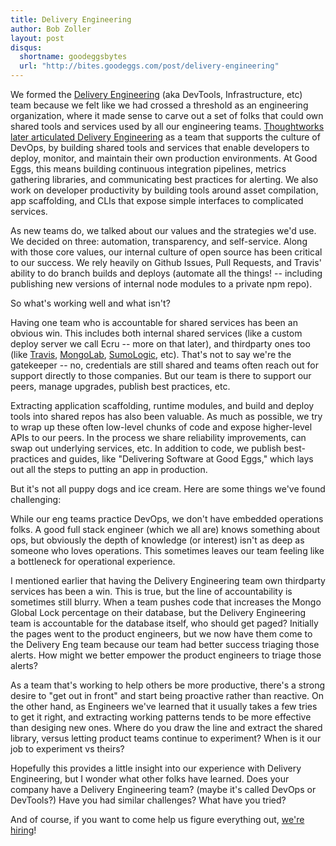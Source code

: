 ```yaml
---
title: Delivery Engineering
author: Bob Zoller
layout: post
disqus:
  shortname: goodeggsbytes
  url: "http://bites.goodeggs.com/post/delivery-engineering"
---
```


We formed the [Delivery Engineering][thoughtworks-deleng] (aka DevTools, Infrastructure, etc) team because we felt like we had crossed a threshold as an engineering organization, where it made sense to carve out a set of folks that could own shared tools and services used by all our engineering teams.  [Thoughtworks later articulated Delivery Engineering][thoughtworks-deleng] as a team that supports the culture of DevOps, by building shared tools and services that enable developers to deploy, monitor, and maintain their own production environments.  At Good Eggs, this means building continuous integration pipelines, metrics gathering libraries, and communicating best practices for alerting.  We also work on developer productivity by building tools around asset compilation, app scaffolding, and CLIs that expose simple interfaces to complicated services.

As new teams do, we talked about our values and the strategies we'd use.  We decided on three: automation, transparency, and self-service.  Along with those core values, our internal culture of open source has been critical to our success.  We rely heavily on Github Issues, Pull Requests, and Travis' ability to do branch builds and deploys (automate all the things! -- including publishing new versions of internal node modules to a private npm repo).

So what's working well and what isn't?

<!-- more -->

Having one team who is accountable for shared services has been an obvious win.  This includes both internal shared services (like a custom deploy server we call Ecru -- more on that later), and thirdparty ones too (like [Travis][travis], [MongoLab][mongolab], [SumoLogic][sumologic], etc).  That's not to say we're the gatekeeper -- no, credentials are still shared and teams often reach out for support directly to those companies.  But our team is there to support our peers, manage upgrades, publish best practices, etc.

Extracting application scaffolding, runtime modules, and build and deploy tools into shared repos has also been valuable.  As much as possible, we try to wrap up these often low-level chunks of code and expose higher-level APIs to our peers.  In the process we share reliability improvements, can swap out underlying services, etc.  In addition to code, we publish best-practices and guides, like "Delivering Software at Good Eggs," which lays out all the steps to putting an app in production.

But it's not all puppy dogs and ice cream.  Here are some things we've found challenging:

While our eng teams practice DevOps, we don't have embedded operations folks.  A good full stack engineer (which we all are) knows something about ops, but obviously the depth of knowledge (or interest) isn't as deep as someone who loves operations.  This sometimes leaves our team feeling like a bottleneck for operational experience.

I mentioned earlier that having the Delivery Engineering team own thirdparty services has been a win.  This is true, but the line of accountability is sometimes still blurry.  When a team pushes code that increases the Mongo Global Lock percentage on their database, but the Delivery Engineering team is accountable for the database itself, who should get paged?  Initially the pages went to the product engineers, but we now have them come to the Delivery Eng team because our team had better success triaging those alerts.  How might we better empower the product engineers to triage those alerts?

As a team that's working to help others be more productive, there's a strong desire to "get out in front" and start being proactive rather than reactive.  On the other hand, as Engineers we've learned that it usually takes a few tries to get it right, and extracting working patterns tends to be more effective than desiging new ones.  Where do you draw the line and extract the shared library, versus letting product teams continue to experiment?  When is it our job to experiment vs theirs?

Hopefully this provides a little insight into our experience with Delivery Engineering, but I wonder what other folks have learned.  Does your company have a Delivery Engineering team?  (maybe it's called DevOps or DevTools?)  Have you had similar challenges?  What have you tried?

And of course, if you want to come help us figure everything out, [we're hiring][hiring]!


[thoughtworks-deleng]: http://www.thoughtworks.com/radar/techniques/separate-devops-team
[travis]: https://travis-ci.org/
[mongolab]: https://mongolab.com/
[sumologic]: https://www.sumologic.com/
[hiring]: http://grnh.se/sl6tik

